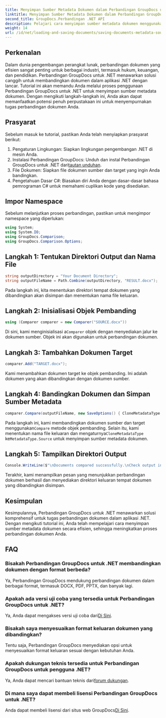 ```yaml
---
title: Menyimpan Sumber Metadata Dokumen dalam Perbandingan GroupDocs untuk .NET
linktitle: Menyimpan Sumber Metadata Dokumen dalam Perbandingan GroupDocs untuk .NET
second_title: GroupDocs.Perbandingan .NET API
description: Pelajari cara menyimpan sumber metadata dokumen menggunakan Perbandingan GroupDocs untuk .NET. Ikuti panduan langkah demi langkah kami untuk perbandingan dokumen yang lancar di .NET Anda.
weight: 14
url: /id/net/loading-and-saving-documents/saving-documents-metadata-source/
---
```

## Perkenalan
Dalam dunia pengembangan perangkat lunak, perbandingan dokumen yang efisien sangat penting untuk berbagai industri, termasuk hukum, keuangan, dan pendidikan. Perbandingan GroupDocs untuk .NET menawarkan solusi canggih untuk membandingkan dokumen dalam aplikasi .NET dengan lancar. Tutorial ini akan memandu Anda melalui proses penggunaan Perbandingan GroupDocs untuk .NET untuk menyimpan sumber metadata dokumen. Dengan mengikuti langkah-langkah ini, Anda akan dapat memanfaatkan potensi penuh perpustakaan ini untuk menyempurnakan tugas perbandingan dokumen Anda.
## Prasyarat
Sebelum masuk ke tutorial, pastikan Anda telah menyiapkan prasyarat berikut:
1. Pengaturan Lingkungan: Siapkan lingkungan pengembangan .NET di mesin Anda.
2.  Instalasi Perbandingan GroupDocs: Unduh dan instal Perbandingan GroupDocs untuk .NET dari[tautan unduhan](https://releases.groupdocs.com/comparison/net/).
3. File Dokumen: Siapkan file dokumen sumber dan target yang ingin Anda bandingkan.
4. Pengetahuan Dasar C#: Biasakan diri Anda dengan dasar-dasar bahasa pemrograman C# untuk memahami cuplikan kode yang disediakan.

## Impor Namespace
Sebelum melanjutkan proses perbandingan, pastikan untuk mengimpor namespace yang diperlukan:
```csharp
using System;
using System.IO;
using GroupDocs.Comparison;
using GroupDocs.Comparison.Options;
```

## Langkah 1: Tentukan Direktori Output dan Nama File
```csharp
string outputDirectory = "Your Document Directory";
string outputFileName = Path.Combine(outputDirectory, "RESULT.docx");
```
Pada langkah ini, kita menentukan direktori tempat dokumen yang dibandingkan akan disimpan dan menentukan nama file keluaran.
## Langkah 2: Inisialisasi Objek Pembanding
```csharp
using (Comparer comparer = new Comparer("SOURCE.docx"))
```
 Di sini, kami menginisialisasi a`Comparer` objek dengan menyediakan jalur ke dokumen sumber. Objek ini akan digunakan untuk perbandingan dokumen.
## Langkah 3: Tambahkan Dokumen Target
```csharp
comparer.Add("TARGET.docx");
```
Kami menambahkan dokumen target ke objek pembanding. Ini adalah dokumen yang akan dibandingkan dengan dokumen sumber.
## Langkah 4: Bandingkan Dokumen dan Simpan Sumber Metadata
```csharp
comparer.Compare(outputFileName, new SaveOptions() { CloneMetadataType = MetadataType.Source });
```
 Pada langkah ini, kami membandingkan dokumen sumber dan target menggunakan`Compare` metode objek pembanding. Selain itu, kami menentukan nama file keluaran dan mengaturnya`CloneMetadataType` ke`MetadataType.Source` untuk menyimpan sumber metadata dokumen.
## Langkah 5: Tampilkan Direktori Output
```csharp
Console.WriteLine($"\nDocuments compared successfully.\nCheck output in {outputDirectory}.");
```
Terakhir, kami menampilkan pesan yang menunjukkan perbandingan dokumen berhasil dan menyediakan direktori keluaran tempat dokumen yang dibandingkan disimpan.

## Kesimpulan
Kesimpulannya, Perbandingan GroupDocs untuk .NET menawarkan solusi komprehensif untuk tugas perbandingan dokumen dalam aplikasi .NET. Dengan mengikuti tutorial ini, Anda telah mempelajari cara menyimpan sumber metadata dokumen secara efisien, sehingga meningkatkan proses perbandingan dokumen Anda.
## FAQ
### Bisakah Perbandingan GroupDocs untuk .NET membandingkan dokumen dengan format berbeda?
Ya, Perbandingan GroupDocs mendukung perbandingan dokumen dalam berbagai format, termasuk DOCX, PDF, PPTX, dan banyak lagi.
### Apakah ada versi uji coba yang tersedia untuk Perbandingan GroupDocs untuk .NET?
 Ya, Anda dapat mengakses versi uji coba dari[Di Sini](https://releases.groupdocs.com/).
### Bisakah saya menyesuaikan format keluaran dokumen yang dibandingkan?
Tentu saja, Perbandingan GroupDocs menyediakan opsi untuk menyesuaikan format keluaran sesuai dengan kebutuhan Anda.
### Apakah dukungan teknis tersedia untuk Perbandingan GroupDocs untuk pengguna .NET?
 Ya, Anda dapat mencari bantuan teknis dari[forum dukungan](https://forum.groupdocs.com/c/comparison/12).
### Di mana saya dapat membeli lisensi Perbandingan GroupDocs untuk .NET?
 Anda dapat membeli lisensi dari situs web GroupDocs[Di Sini](https://purchase.groupdocs.com/buy).